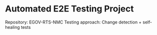 # Automated E2E Testing Project

Repository: EGOV-RTS-NMC
Testing approach: Change detection + self-healing tests